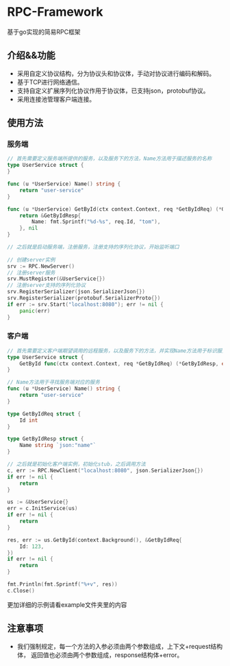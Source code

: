 # RPC-Framework

基于go实现的简易RPC框架

## 介绍&&功能

- 采用自定义协议结构，分为协议头和协议体，手动对协议进行编码和解码。
- 基于TCP进行网络通信。
- 支持自定义扩展序列化协议作用于协议体，已支持json，protobuf协议。
- 采用连接池管理客户端连接。

## 使用方法

### 服务端
```go
// 首先需要定义服务端所提供的服务，以及服务下的方法，Name方法用于描述服务的名称
type UserService struct {
}

func (u *UserService) Name() string {
	return "user-service"
}

func (u *UserService) GetById(ctx context.Context, req *GetByIdReq) (*GetByIdResp, error) {
	return &GetByIdResp{
		Name: fmt.Sprintf("%d-%s", req.Id, "tom"),
	}, nil
}

// 之后就是启动服务端，注册服务，注册支持的序列化协议，开始监听端口
	
// 创建server实例
srv := RPC.NewServer()
// 注册server服务
srv.MustRegister(&UserService{})
// 注册server支持的序列化协议
srv.RegisterSerializer(json.SerializerJson{})
srv.RegisterSerializer(protobuf.SerializerProto{})
if err := srv.Start("localhost:8080"); err != nil {
	panic(err)
}
```
### 客户端
```go
// 首先需要定义客户端期望调用的远程服务，以及服务下的方法，并实现Name方法用于标识服务名称
type UserService struct {
	GetById func(ctx context.Context, req *GetByIdReq) (*GetByIdResp, error)
}

// Name方法用于寻找服务端对应的服务
func (u *UserService) Name() string {
	return "user-service"
}

type GetByIdReq struct {
	Id int
}

type GetByIdResp struct {
	Name string `json:"name"`
}

// 之后就是初始化客户端实例，初始化stub，之后调用方法
c, err := RPC.NewClient("localhost:8080", json.SerializerJson{})
if err != nil {
    return
}

us := &UserService{}
err = c.InitService(us)
if err != nil {
    return
}

res, err := us.GetById(context.Background(), &GetByIdReq{
    Id: 123,
})
if err != nil {
    return
}

fmt.Println(fmt.Sprintf("%+v", res))
c.Close()
```

更加详细的示例请看example文件夹里的内容

## 注意事项

- 我们强制规定，每一个方法的入参必须由两个参数组成，上下文+request结构体，
返回值也必须由两个参数组成，response结构体+error。
  

  

  
